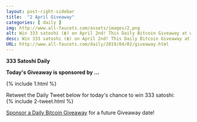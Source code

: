 ```yaml
---
layout: post-right-sidebar
title:  "2 April Giveaway"
categories: [ daily ]
img: http://www.all-faucets.com/assets/images/2.png
alt: Win 333 satoshi (฿) on April 2nd! This Daily Bitcoin Giveaway at www.all-faucets.com is sponsored by Crypto Mining Game.
desc: Win 333 satoshi (฿) on April 2nd! This Daily Bitcoin Giveaway at www.all-faucets.com is sponsored by Crypto Mining Game.
URL: http://www.all-faucets.com/daily/2019/04/02/giveaway.html
---
```

**333 Satoshi Daily**

<b>Today's Giveaway is sponsored by ...</b>

{% include  1.html %}


Retweet the Daily Tweet below for today's chance to win 333 satoshi:<br>
{% include  2-tweet.html %}

<a href="http://www.all-faucets.com/daily/2019/03/29/giveaway-sponsorship.html">Sponsor a Daily Bitcoin Giveaway</a> for a future Giveaway date!
